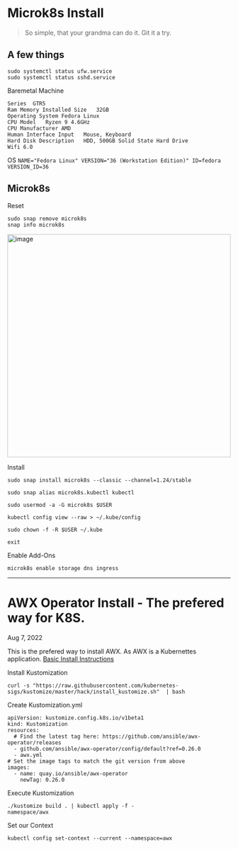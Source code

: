 # Microk8s Install

> So simple, that your grandma can do it. Git it a try.

## A few things
```
sudo systemctl status ufw.service
sudo systemctl status sshd.service
```
Baremetal Machine
```
Series	GTR5  
Ram Memory Installed Size	32GB  
Operating System Fedora Linux  
CPU Model	Ryzen 9 4.6GHz  
CPU Manufacturer AMD  
Human Interface Input	Mouse, Keyboard  
Hard Disk Description	HDD, 500GB Solid State Hard Drive 
Wifi 6.0  
```

OS
``
NAME="Fedora Linux"
VERSION="36 (Workstation Edition)"
ID=fedora
VERSION_ID=36
``

## Microk8s

Reset
```
sudo snap remove microk8s
snap info microk8s
```
<img width="504" alt="image" src="https://user-images.githubusercontent.com/993459/183301359-a73ed580-0a31-4bd5-b8c7-1f687817b4f7.png">


Install
```
sudo snap install microk8s --classic --channel=1.24/stable
```
```
sudo snap alias microk8s.kubectl kubectl
```
```
sudo usermod -a -G microk8s $USER
```
```
kubectl config view --raw > ~/.kube/config
```
```
sudo chown -f -R $USER ~/.kube
```
```
exit
```

Enable Add-Ons
```
microk8s enable storage dns ingress
```

---

# AWX Operator Install - The prefered way for K8S. 
Aug 7, 2022

This is the prefered way to install AWX. As AWX is a Kubernettes application.
[Basic Install Instructions](https://github.com/ansible/awx-operator#basic-install)

Install Kustomization
```
curl -s "https://raw.githubusercontent.com/kubernetes-sigs/kustomize/master/hack/install_kustomize.sh"  | bash
```
Create Kustomization.yml
```
apiVersion: kustomize.config.k8s.io/v1beta1
kind: Kustomization
resources:
  # Find the latest tag here: https://github.com/ansible/awx-operator/releases
  - github.com/ansible/awx-operator/config/default?ref=0.26.0
  - awx.yml
# Set the image tags to match the git version from above
images:
  - name: quay.io/ansible/awx-operator
    newTag: 0.26.0
```
Execute Kustomization
```
./kustomize build . | kubectl apply -f -
namespace/awx
```
Set our Context
```
kubectl config set-context --current --namespace=awx
```













